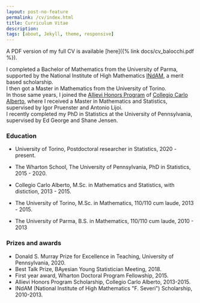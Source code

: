 ```yaml
---
layout: post-no-feature
permalink: /cv/index.html
title: Curriculum Vitae
description: 
tags: [about, Jekyll, theme, responsive]
---
```


A PDF version of my full CV is available [here]({% link docs/cv_balocchi.pdf %}).

I completed a Bachelor of Mathematics from the University of Parma, supported by the National Institute of High Mathematics [INdAM](https://www.altamatematica.it/en/), a merit based scholarship.  
I then got a Master in Mathematics from the University of Torino.  
In those same years, I joined the [Allievi Honors Program](https://www.carloalberto.org/education/allievi/) of [Collegio Carlo Alberto](https://www.carloalberto.org/), where I received a Master in Mathematics and Statistics, supervised by Igor Pruenster and Antonio Lijoi.  
I recently completed my PhD in Statistics at the University of Pennsylvania, supervised by Ed George and Shane Jensen.

### Education

- University of Torino, Postdoctoral researcher in Statistics, 2020 - present.

- The Wharton School, The University of Pennsylvania, PhD in Statistics, 2015 - 2020.

- Collegio Carlo Alberto, M.Sc. in Mathematics and Statistics, with distiction, 2013 - 2015.

- The University of Torino, M.Sc. in Mathematics, 110/110 cum laude, 2013 - 2015.

- The University of Parma, B.S. in Mathematics, 110/110 cum laude, 2010 - 2013 

### Prizes and awards

- Donald S. Murray Prize for Excellence in Teaching, University of Pennsylvania, 2020.
- Best Talk Prize, BAyesian Young Statistician Meeting, 2018.
- First year award, Wharton Doctoral Program Fellowship, 2015.
- Allievi Honors Program Scholarship, Collegio Carlo Alberto, 2013-2015.
- INdAM (National Institute of High Mathematics "F. Severi") Scholarship, 2010-2013.